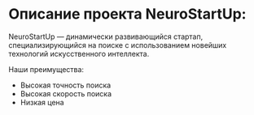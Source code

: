 # Описание проекта NeuroStartUp:

NeuroStartUp — динамически развивающийся стартап, специализирующийся на поиске с использованием новейших технологий искусственного интеллекта. 

Наши преимущества:

- Высокая точность поиска
- Высокая скорость поиска
- Низкая цена